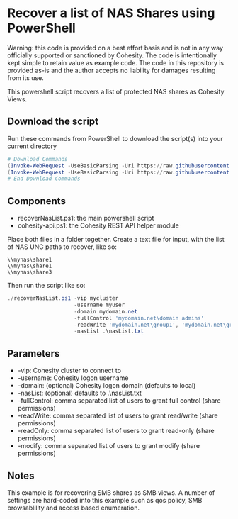 # Recover a list of NAS Shares using PowerShell

Warning: this code is provided on a best effort basis and is not in any way officially supported or sanctioned by Cohesity. The code is intentionally kept simple to retain value as example code. The code in this repository is provided as-is and the author accepts no liability for damages resulting from its use.

This powershell script recovers a list of protected NAS shares as Cohesity Views.

## Download the script

Run these commands from PowerShell to download the script(s) into your current directory

```powershell
# Download Commands
(Invoke-WebRequest -UseBasicParsing -Uri https://raw.githubusercontent.com/bseltz-cohesity/scripts/master/powershell/recoverNasList/recoverNasList.ps1).content | Out-File recoverNasList.ps1; (Get-Content recoverNasList.ps1) | Set-Content recoverNasList.ps1
(Invoke-WebRequest -UseBasicParsing -Uri https://raw.githubusercontent.com/bseltz-cohesity/scripts/master/powershell/cohesity-api/cohesity-api.ps1).content | Out-File cohesity-api.ps1; (Get-Content cohesity-api.ps1) | Set-Content cohesity-api.ps1
# End Download Commands
```

## Components

* recoverNasList.ps1: the main powershell script
* cohesity-api.ps1: the Cohesity REST API helper module

Place both files in a folder together. Create a text file for input, with the list of NAS UNC paths to recover, like so:

```text
\\mynas\share1
\\mynas\share1
\\mynas\share3
```

Then run the script like so:

```powershell
./recoverNasList.ps1 -vip mycluster 
                     -username myuser
                     -domain mydomain.net
                     -fullControl 'mydomain.net\domain admins'
                     -readWrite 'mydomain.net\group1', 'mydomain.net\group2'
                     -nasList .\nasList.txt
```

## Parameters

* -vip: Cohesity cluster to connect to
* -username: Cohesity logon username
* -domain: (optional) Cohesity logon domain (defaults to local)
* -nasList: (optional) defaults to .\nasList.txt
* -fullControl: comma separated list of users to grant full control (share permissions)
* -readWrite: comma separated list of users to grant read/write (share permissions)
* -readOnly: comma separated list of users to grant read-only (share permissions)
* -modify: comma separated list of users to grant modify (share permissions)

## Notes

This example is for recovering SMB shares as SMB views. A number of settings are hard-coded into this example such as qos policy, SMB browsablility and access based enumeration.
